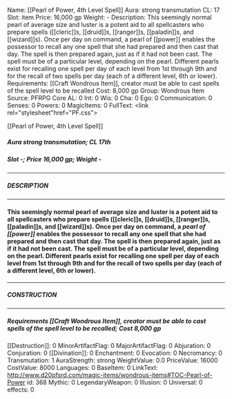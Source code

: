 Name: [[Pearl of Power, 4th Level Spell]]
Aura: strong transmutation
CL: 17
Slot: item
Price: 16,000 gp
Weight: -
Description: This seemingly normal pearl of average size and luster is a potent aid to all spellcasters who prepare spells ([[cleric]]s, [[druid]]s, [[ranger]]s, [[paladin]]s, and [[wizard]]s). Once per day on command, a pearl of [[power]] enables the possessor to recall any one spell that she had prepared and then cast that day. The spell is then prepared again, just as if it had not been cast. The spell must be of a particular level, depending on the pearl. Different pearls exist for recalling one spell per day of each level from 1st through 9th and for the recall of two spells per day (each of a different level, 6th or lower).
Requirements: [[Craft Wondrous Item]], creator must be able to cast spells of the spell level to be recalled
Cost: 8,000 gp
Group: Wondrous Item
Source: PFRPG Core
AL: 0
Int: 0
Wis: 0
Cha: 0
Ego: 0
Communication: 0
Senses: 0
Powers: 0
MagicItems: 0
FullText: <link rel="stylesheet"href="PF.css"><div class="heading"><p class="alignleft">[[Pearl of Power, 4th Level Spell]]</p><div style="clear: both;"></div></div><div><h5><b>Aura </b>strong transmutation; <b>CL </b>17th</h5><h5><b>Slot </b>-; <b>Price </b>16,000 gp; <b>Weight </b>-</h5></div><hr/><div><h5><b>DESCRIPTION</b></h5></div><hr/><div><h4><p>This seemingly normal pearl of average size and luster is a potent aid to all spellcasters who prepare spells ([[cleric]]s, [[druid]]s, [[ranger]]s, [[paladin]]s, and [[wizard]]s). Once per day on command, a <i>pearl of [[power]]</i> enables the possessor to recall any one spell that she had prepared and then cast that day. The spell is then prepared again, just as if it had not been cast. The spell must be of a particular level, depending on the pearl. Different pearls exist for recalling one spell per day of each level from 1st through 9th and for the recall of two spells per day (each of a different level, 6th or lower).</p></h4></div><hr/><div><h5><b>CONSTRUCTION</b></h5></div><hr/><div><h5><b>Requirements </b>[[Craft Wondrous Item]], creator must be able to cast spells of the spell level to be recalled; <b>Cost </b>8,000 gp</h5></div>
[[Destruction]]: 0
MinorArtifactFlag: 0
MajorArtifactFlag: 0
Abjuration: 0
Conjuration: 0
[[Divination]]: 0
Enchantment: 0
Evocation: 0
Necromancy: 0
Transmutation: 1
AuraStrength: strong
WeightValue: 0.0
PriceValue: 16000
CostValue: 8000
Languages: 0
BaseItem: 0
LinkText: http://www.d20pfsrd.com/magic-items/wondrous-items#TOC-Pearl-of-Power
id: 368
Mythic: 0
LegendaryWeapon: 0
Illusion: 0
Universal: 0
effects: 0
